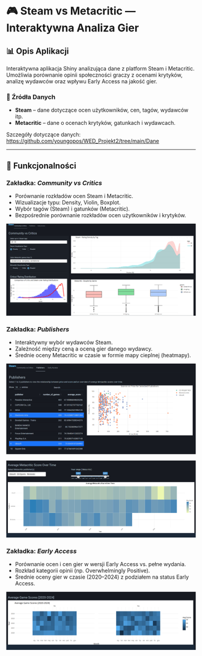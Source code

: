 # 🎮 Steam vs Metacritic — Interaktywna Analiza Gier

## 📊 Opis Aplikacji

Interaktywna aplikacja Shiny analizująca dane z platform Steam i Metacritic. Umożliwia porównanie opinii społeczności graczy z ocenami krytyków, analizę wydawców oraz wpływu Early Access na jakość gier.

### 📁 Źródła Danych

-   **Steam** – dane dotyczące ocen użytkowników, cen, tagów, wydawców itp.
-   **Metacritic** – dane o ocenach krytyków, gatunkach i wydawcach.

Szczegóły dotyczące danych: <https://github.com/youngopos/WED_Projekt2/tree/main/Dane>

------------------------------------------------------------------------

## 🧩 Funkcjonalności

### Zakładka: *Community vs Critics*

-   Porównanie rozkładów ocen Steam i Metacritic.
-   Wizualizacje typu: Density, Violin, Boxplot.
-   Wybór tagów (Steam) i gatunków (Metacritic).
-   Bezpośrednie porównanie rozkładów ocen użytkowników i krytyków.

![](1.png)

### Zakładka: *Publishers*

-   Interaktywny wybór wydawców Steam.
-   Zależność między ceną a oceną gier danego wydawcy.
-   Średnie oceny Metacritic w czasie w formie mapy cieplnej (heatmapy).

![](2.png)

![](3.png)

### Zakładka: *Early Access*

-   Porównanie ocen i cen gier w wersji Early Access vs. pełne wydania.
-   Rozkład kategorii opinii (np. Overwhelmingly Positive).
-   Średnie oceny gier w czasie (2020–2024) z podziałem na status Early Access.

![![](4.png)](5.png)

